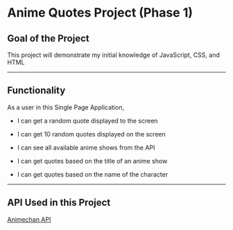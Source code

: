 # Anime Quotes Project (Phase 1)

## Goal of the Project

This project will demonstrate my initial knowledge of JavaScript, CSS, and HTML

---

## Functionality

As a user in this Single Page Application, 

- I can get a random quote displayed to the screen

- I can get 10 random quotes displayed on the screen

- I can see all available anime shows from the API

- I can get quotes based on the title of an anime show

- I can get quotes based on the name of the character

---

## API Used in this Project

[Animechan API](https://animechan.vercel.app/)
